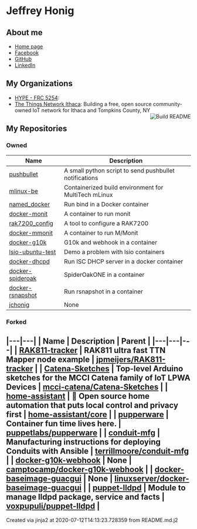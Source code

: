 # Jeffrey Honig

## About me

* [Home page](https://jch.honig.net/)
* [Facebook](https://www.facebook.com/jchonig)
* [GitHub](https://github.com/jchonig)
* [LinkedIn](https://www.linkedin.com/in/jchonig/)

## My Organizations
  * [HYPE - FRC 5254](https://github.com/FRC5254): 
  * [The Things Network Ithaca](https://github.com/IthacaThings): Building a free, open source community-owned IoT network for Ithaca and Tompkins County, NY
  <a href="https://github.com/jchonig/jchonig/actions"><img src="https://github.com/jchonig/jchonig/workflows/Build%20README/badge.svg" align="right" alt="Build README"></a>

## My Repositories
### Owned
| Name | Description |
|---|---|
  | [pushbullet](https://github.com/jchonig/pushbullet) | A small python script to send pushbullet notifications |
  | [mlinux-be](https://github.com/jchonig/mlinux-be) | Containerized build environment for MultiTech mLinux |
  | [named_docker](https://github.com/jchonig/named_docker) | Run bind in a Docker container |
  | [docker-monit](https://github.com/jchonig/docker-monit) | A container to run monit |
  | [rak7200_config](https://github.com/jchonig/rak7200_config) | A tool to configure a RAK7200 |
  | [docker-mmonit](https://github.com/jchonig/docker-mmonit) | A container to run M/Monit |
  | [docker-g10k](https://github.com/jchonig/docker-g10k) | G10k and webhook in a container |
  | [lsio-ubuntu-test](https://github.com/jchonig/lsio-ubuntu-test) | Demo a problem with lsio containers |
  | [docker-dhcpd](https://github.com/jchonig/docker-dhcpd) | Run ISC DHCP server in a docker container |
  | [docker-spideroak](https://github.com/jchonig/docker-spideroak) | SpiderOakONE in a container |
  | [docker-rsnapshot](https://github.com/jchonig/docker-rsnapshot) | Run rsnapshot in a container |
  | [jchonig](https://github.com/jchonig/jchonig) | None |
  ### Forked
|---|---|
| Name | Description | Parent |
|---|---|---|
  | [RAK811-tracker](https://github.com/jchonig/RAK811-tracker) | RAK811 ultra fast TTN Mapper node example | [jpmeijers/RAK811-tracker](https://github.com/jpmeijers/RAK811-tracker) |
  | [Catena-Sketches](https://github.com/jchonig/Catena-Sketches) | Top-level Arduino sketches for the MCCI Catena family of IoT LPWA Devices | [mcci-catena/Catena-Sketches](https://github.com/mcci-catena/Catena-Sketches) |
  | [home-assistant](https://github.com/jchonig/home-assistant) | :house_with_garden: Open source home automation that puts local control and privacy first | [home-assistant/core](https://github.com/home-assistant/core) |
  | [pupperware](https://github.com/jchonig/pupperware) | Container fun time lives here.  | [puppetlabs/pupperware](https://github.com/puppetlabs/pupperware) |
  | [conduit-mfg](https://github.com/jchonig/conduit-mfg) | Manufacturing instructions for deploying Conduits with Ansible | [terrillmoore/conduit-mfg](https://github.com/terrillmoore/conduit-mfg) |
  | [docker-g10k-webhook](https://github.com/jchonig/docker-g10k-webhook) | None | [camptocamp/docker-g10k-webhook](https://github.com/camptocamp/docker-g10k-webhook) |
  | [docker-baseimage-guacgui](https://github.com/jchonig/docker-baseimage-guacgui) | None | [linuxserver/docker-baseimage-guacgui](https://github.com/linuxserver/docker-baseimage-guacgui) |
  | [puppet-lldpd](https://github.com/jchonig/puppet-lldpd) | Module to manage lldpd package, service and facts | [voxpupuli/puppet-lldpd](https://github.com/voxpupuli/puppet-lldpd) |
  ---

Created via jinja2 at 2020-07-12T14:13:23.728359 from README.md.j2